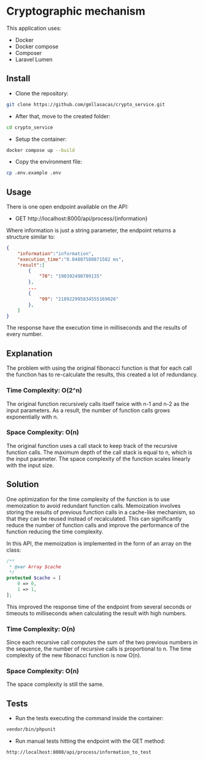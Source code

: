 # Cryptographic mechanism 
This application uses:
- Docker
- Docker compose
- Composer
- Laravel Lumen

## Install
- Clone the repository:
```bash
git clone https://github.com/gmllasacas/crypto_service.git 
```
- After that, move to the created folder:
```bash
cd crypto_service
```
- Setup the container:
```bash
docker compose up --build
```
- Copy the environment file:
```bash
cp .env.example .env
```
## Usage
There is one open endpoint available on the API:
- GET http://localhost:8000/api/process/{information}

Where information is just a string parameter, the endpoint returns a structure similar to:
```JSON
{
    "information":"information",
    "execution_time":"0.04887580871582 ms",
    "result":[
        {
            "70": "190392490709135"
        },
        ...
        {
            "99": "218922995834555169026"
        },
    ]
}
```
The response have the execution time in milliseconds and the results of every number.

## Explanation
The problem with using the original fibonacci function is that for each call the function has to re-calculate the results, this created a lot of redundancy.

### Time Complexity: O(2^n)
The original function recursively calls itself twice with n-1 and n-2 as the input parameters. As a result, the number of function calls grows exponentially with n.

### Space Complexity: O(n)
The original function uses a call stack to keep track of the recursive function calls. The maximum depth of the call stack is equal to n, which is the input parameter. The space complexity of the function scales linearly with the input size.

## Solution
One optimization for the time complexity of the function is to use memoization to avoid redundant function calls. Memoization involves storing the results of previous function calls in a cache-like mechanism, so that they can be reused instead of recalculated. This can significantly reduce the number of function calls and improve the performance of the function reducing the time complexity.

In this API, the memoization is implemented in the form of an array on the class:
```php
/**
 * @var Array $cache
 */
protected $cache = [
    0 => 0,
    1 => 1,
];
```
This improved the response time of the endpoint from several seconds or timeouts to milliseconds when calculating the result with high numbers.

### Time Complexity: O(n)
Since each recursive call computes the sum of the two previous numbers in the sequence, the number of recursive calls is proportional to n. The time complexity of the new fibonacci function is now O(n).

### Space Complexity: O(n)
The space complexity is still the same.

## Tests
- Run the tests executing the command inside the container:
```bash
vendor/bin/phpunit
```
- Run manual tests hitting the endpoint with the GET method:
```bash
http://localhost:8000/api/process/information_to_test
```